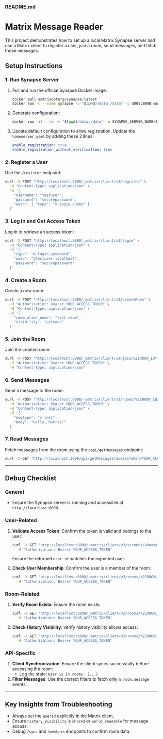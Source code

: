 ### README.md

# Matrix Message Reader

This project demonstrates how to set up a local Matrix Synapse server and use a Matrix client to register a user, join a room, send messages, and fetch those messages.

## Setup Instructions

### 1. Run Synapse Server
1. Pull and run the official Synapse Docker image:
   ```bash
   docker pull matrixdotorg/synapse:latest
   docker run -d --name synapse -v "$(pwd)/data:/data" -p 8008:8008 matrixdotorg/synapse:latest
   ```
2. Generate configuration:
   ```bash
   docker run -it --rm -v "$(pwd)/data:/data" -e SYNAPSE_SERVER_NAME=localhost -e SYNAPSE_REPORT_STATS=no matrixdotorg/synapse:latest generate
   ```
3. Update default configuration to allow registration.
    Update the `homeserver.yaml` by adding these 2 lines:
    ```yaml
    enable_registration: true
    enable_registration_without_verification: true
    ```
### 2. Register a User
Use the `/register` endpoint:
```bash
curl -X POST "http://localhost:8008/_matrix/client/v3/register" \
  -H "Content-Type: application/json" \
  -d '{
    "username": "testuser",
    "password": "securepassword",
    "auth": { "type": "m.login.dummy" }
  }'
```

### 3. Log in and Get Access Token
Log in to retrieve an access token:
```bash
curl -X POST "http://localhost:8008/_matrix/client/v3/login" \
  -H "Content-Type: application/json" \
  -d '{
    "type": "m.login.password",
    "user": "@testuser:localhost",
    "password": "securepassword"
  }'
```

### 4. Create a Room
Create a new room:
```bash
curl -X POST "http://localhost:8008/_matrix/client/v3/createRoom" \
  -H "Authorization: Bearer YOUR_ACCESS_TOKEN" \
  -H "Content-Type: application/json" \
  -d '{
    "room_alias_name": "test-room",
    "visibility": "private"
  }'
```

### 5. Join the Room
Join the created room:
```bash
curl -X POST "http://localhost:8008/_matrix/client/v3/join/%21ROOM_ID" \
  -H "Authorization: Bearer YOUR_ACCESS_TOKEN" \
  -H "Content-Type: application/json"
```

### 6. Send Messages
Send a message to the room:
```bash
curl -X POST "http://localhost:8008/_matrix/client/v3/rooms/%21ROOM_ID/send/m.room.message" \
  -H "Authorization: Bearer YOUR_ACCESS_TOKEN" \
  -H "Content-Type: application/json" \
  -d '{
    "msgtype": "m.text",
    "body": "Hello, Matrix!"
  }'
```

### 7. Read Messages
Fetch messages from the room using the `/api/getMessages` endpoint:
```bash
curl -X GET "http://localhost:3000/api/getMessages?accessToken=YOUR_ACCESS_TOKEN&roomId=!ROOM_ID"
```

---

## Debug Checklist

### General
- Ensure the Synapse server is running and accessible at `http://localhost:8008`.

### User-Related
1. **Validate Access Token**: Confirm the token is valid and belongs to the user:
   ```bash
   curl -X GET "http://localhost:8008/_matrix/client/v3/account/whoami" \
     -H "Authorization: Bearer YOUR_ACCESS_TOKEN"
   ```
   Ensure the returned `user_id` matches the expected user.

2. **Check User Membership**: Confirm the user is a member of the room:
   ```bash
   curl -X GET "http://localhost:8008/_matrix/client/v3/rooms/%21ROOM_ID/members" \
     -H "Authorization: Bearer YOUR_ACCESS_TOKEN"
   ```

### Room-Related
1. **Verify Room Exists**: Ensure the room exists:
   ```bash
   curl -X GET "http://localhost:8008/_matrix/client/v3/rooms/%21ROOM_ID/state" \
     -H "Authorization: Bearer YOUR_ACCESS_TOKEN"
   ```
2. **Check History Visibility**: Verify history visibility allows access:
   ```bash
   curl -X GET "http://localhost:8008/_matrix/client/v3/rooms/%21ROOM_ID/state/m.room.history_visibility" \
     -H "Authorization: Bearer YOUR_ACCESS_TOKEN"
   ```

### API-Specific
1. **Client Synchronization**: Ensure the client syncs successfully before accessing the room:
   - Log the state: `User is in rooms: [...]`
2. **Filter Messages**: Use the correct filters to fetch only `m.room.message` events.

---

## Key Insights from Troubleshooting
- Always set the `userId` explicitly in the Matrix client.
- Ensure `history_visibility` is `shared` or `world_readable` for message access.
- Debug `/sync` and `/members` endpoints to confirm room data.
